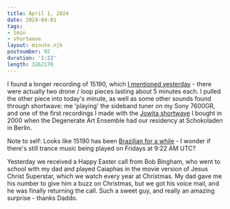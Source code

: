 ```yaml
---
title: April 1, 2024
date: 2024-04-01
tags:
- 1min
- shortwave
layout: minute.njk
postnumber: 92
duration: '1:22'
length: 3262170
---
```

I found a longer recording of 15190, which [I mentioned yesterday](https://www.listenfaster.com/main/91/) - there were actually two drone / loop pieces lasting about 5 minutes each.  I pulled the other piece into today's minute, as well as some other sounds found through shortwave: me 'playing' the sideband tuner on my Sony 7600GR, and one of the first recordings I made with the [Jowita shortwave](https://www.listenfaster.com/main/my-shortwave-is-a-jowita/) I bought in 2000 when the Degenerate Art Ensemble had our residency at Schokoladen in Berlin.  

Note to self: Looks like 15190 has been [Brazilian for a while](https://en.wikipedia.org/wiki/R%C3%A1dio_Inconfid%C3%AAncia) - I wonder if there's still trance music being played on Fridays at 9:22 AM UTC?

Yesterday we received a Happy Easter call from Bob Bingham, who went to school with my dad and played Caiaphas in the movie version of Jesus Christ Superstar, which we watch every year at Christmas. My dad gave me his number to give him a buzz on Christmas, but we got his voice mail, and he was finally returning the call. Such a sweet guy, and really an amazing surprise - thanks Daddo. 
